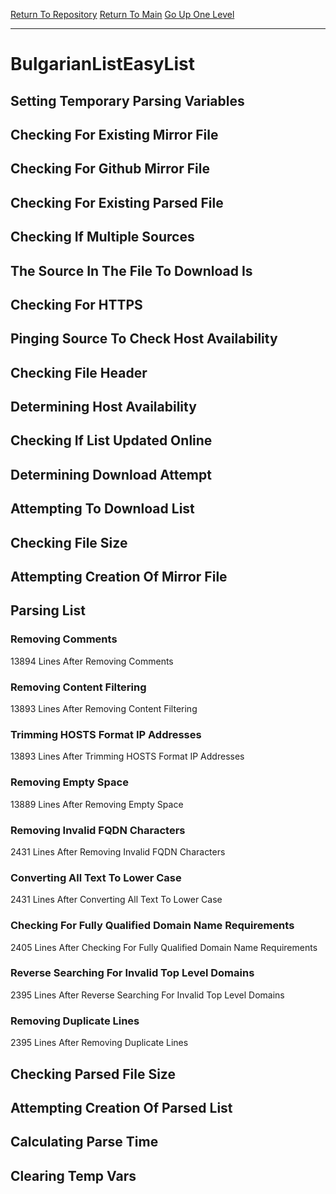 [Return To Repository](https://github.com/deathbybandaid/piholeparser/)
[Return To Main](https://github.com/deathbybandaid/piholeparser/blob/master/RecentRunLogs/Mainlog.md)
[Go Up One Level](https://github.com/deathbybandaid/piholeparser/blob/master/RecentRunLogs/TopLevelScripts/30-Processing-External-Blacklists.md)
____________________________________
# BulgarianListEasyList
## Setting Temporary Parsing Variables
## Checking For Existing Mirror File
## Checking For Github Mirror File
## Checking For Existing Parsed File
## Checking If Multiple Sources
## The Source In The File To Download Is
## Checking For HTTPS
## Pinging Source To Check Host Availability
## Checking File Header
## Determining Host Availability
## Checking If List Updated Online
## Determining Download Attempt
## Attempting To Download List
## Checking File Size
## Attempting Creation Of Mirror File
## Parsing List
### Removing Comments
13894 Lines After Removing Comments
### Removing Content Filtering
13893 Lines After Removing Content Filtering
### Trimming HOSTS Format IP Addresses
13893 Lines After Trimming HOSTS Format IP Addresses
### Removing Empty Space
13889 Lines After Removing Empty Space
### Removing Invalid FQDN Characters
2431 Lines After Removing Invalid FQDN Characters
### Converting All Text To Lower Case
2431 Lines After Converting All Text To Lower Case
### Checking For Fully Qualified Domain Name Requirements
2405 Lines After Checking For Fully Qualified Domain Name Requirements
### Reverse Searching For Invalid Top Level Domains
2395 Lines After Reverse Searching For Invalid Top Level Domains
### Removing Duplicate Lines
2395 Lines After Removing Duplicate Lines
## Checking Parsed File Size
## Attempting Creation Of Parsed List
## Calculating Parse Time
## Clearing Temp Vars
